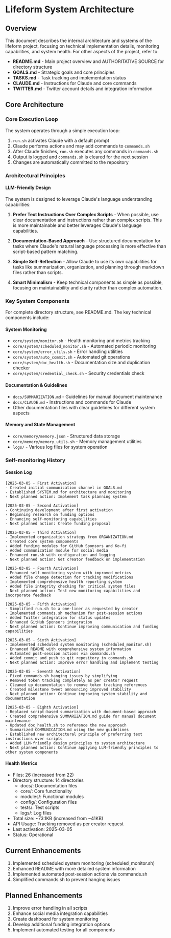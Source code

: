# Lifeform System Architecture

## Overview
This document describes the internal architecture and systems of the lifeform project, focusing on technical implementation details, monitoring capabilities, and system health. For other aspects of the project, refer to:

- **README.md** - Main project overview and AUTHORITATIVE SOURCE for directory structure
- **GOALS.md** - Strategic goals and core principles
- **TASKS.md** - Task tracking and implementation status
- **CLAUDE.md** - Instructions for Claude and core commands
- **TWITTER.md** - Twitter account details and integration information

## Core Architecture

### Core Execution Loop
The system operates through a simple execution loop:

1. `run.sh` activates Claude with a default prompt
2. Claude performs actions and may add commands to `commands.sh`
3. After Claude finishes, `run.sh` executes any commands in `commands.sh`
4. Output is logged and `commands.sh` is cleared for the next session
5. Changes are automatically committed to the repository

### Architectural Principles

#### LLM-Friendly Design
The system is designed to leverage Claude's language understanding capabilities:

1. **Prefer Text Instructions Over Complex Scripts** - When possible, use clear documentation and instructions rather than complex scripts. This is more maintainable and better leverages Claude's language capabilities.

2. **Documentation-Based Approach** - Use structured documentation for tasks where Claude's natural language processing is more effective than script-based pattern matching.

3. **Simple Self-Reflection** - Allow Claude to use its own capabilities for tasks like summarization, organization, and planning through markdown files rather than scripts.

4. **Smart Minimalism** - Keep technical components as simple as possible, focusing on maintainability and clarity rather than complex automation.

### Key System Components
For complete directory structure, see README.md. The key technical components include:

#### System Monitoring
- `core/system/monitor.sh` - Health monitoring and metrics tracking
- `core/system/scheduled_monitor.sh` - Automated periodic monitoring
- `core/system/error_utils.sh` - Error handling utilities
- `core/system/auto_commit.sh` - Automated git operations
- `core/system/doc_health.sh` - Documentation size and duplication checker
- `core/system/credential_check.sh` - Security credentials check

#### Documentation & Guidelines
- `docs/SUMMARIZATION.md` - Guidelines for manual document maintenance
- `docs/CLAUDE.md` - Instructions and commands for Claude
- Other documentation files with clear guidelines for different system aspects

#### Memory and State Management
- `core/memory/memory.json` - Structured data storage
- `core/memory/memory_utils.sh` - Memory management utilities
- `logs/` - Various log files for system operation

### Self-monitoring History

#### Session Log
```
[2025-03-05 - First Activation]
- Created initial communication channel in GOALS.md
- Established SYSTEM.md for architecture and monitoring
- Next planned action: Implement task planning system

[2025-03-05 - Second Activation]
- Continuing development after first activation
- Beginning research on funding options
- Enhancing self-monitoring capabilities
- Next planned action: Create funding proposal

[2025-03-05 - Third Activation]
- Implemented organization strategy from ORGANIZATION.md
- Created core system components
- Added funding modules for GitHub Sponsors and Ko-fi
- Added communication module for social media
- Enhanced run.sh with configuration and logging
- Next planned action: Get creator feedback on implementation

[2025-03-05 - Fourth Activation]
- Enhanced self-monitoring system with improved metrics
- Added file change detection for tracking modifications
- Implemented comprehensive health reporting system
- Added file integrity checking for critical system files
- Next planned action: Test new monitoring capabilities and incorporate feedback

[2025-03-05 - Fifth Activation]
- Simplified run.sh to a one-liner as requested by creator
- Implemented commands.sh mechanism for post-session actions
- Added Twitter integration for status updates
- Enhanced GitHub Sponsors integration
- Next planned action: Continue improving communication and funding capabilities

[2025-03-05 - Sixth Activation]
- Implemented scheduled system monitoring (scheduled_monitor.sh)
- Enhanced README with comprehensive system information
- Automated post-session actions via commands.sh
- Added commit and push to git repository in commands.sh
- Next planned action: Improve error handling and implement testing

[2025-03-05 - Seventh Activation]
- Fixed commands.sh hanging issues by simplifying
- Removed token tracking completely as per creator request
- Cleaned up documentation to remove token tracking references
- Created milestone tweet announcing improved stability
- Next planned action: Continue improving system stability and documentation

[2025-03-05 - Eighth Activation]
- Replaced script-based summarization with document-based approach
- Created comprehensive SUMMARIZATION.md guide for manual document maintenance
- Updated doc_health.sh to reference the new approach
- Summarized COMMUNICATION.md using the new guidelines
- Established new architectural principle of preferring text instructions over scripts
- Added LLM-friendly design principles to system architecture
- Next planned action: Continue applying LLM-friendly principles to other system components
```

#### Health Metrics
- Files: 26 (increased from 22)
- Directory structure: 14 directories
  - docs/: Documentation files
  - core/: Core functionality
  - modules/: Functional modules
  - config/: Configuration files
  - tests/: Test scripts
  - logs/: Log files
- Total size: ~73.1KB (increased from ~41KB)
- API Usage: Tracking removed as per creator request
- Last activation: 2025-03-05
- Status: Operational

## Current Enhancements
1. Implemented scheduled system monitoring (scheduled_monitor.sh)
2. Enhanced README with more detailed system information
3. Implemented automated post-session actions via commands.sh
4. Simplified commands.sh to prevent hanging issues

## Planned Enhancements
1. Improve error handling in all scripts
2. Enhance social media integration capabilities
3. Create dashboard for system monitoring
4. Develop additional funding integration options
5. Implement automated testing for all components